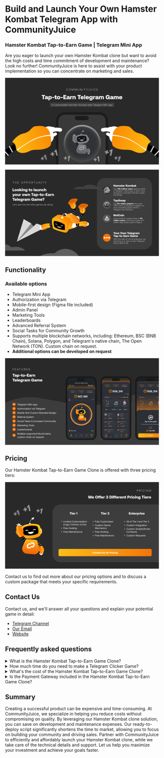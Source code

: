 # Build and Launch Your Own Hamster Kombat Telegram App with CommunityJuice

### Hamster Kombat Tap-to-Earn Game | Telegram Mini App
Are you eager to launch your own Hamster Kombat clone but want to avoid the high costs and time commitment of development and maintenance? Look no further! CommunityJuice is here to assist with your product implementation so you can concentrate on marketing and sales.

![Hamster Kombat Clone GitHub Image](/images/hamster.jpg "White Label Hamster Kombat | GitHub")

![Telegram Tap-to-Earn Games GitHub Image](/images/2.jpg "Telegram Tap-to-Earn Games | GitHub")

## Functionality
### Available options
- Telegram Mini App
- Authorization via Telegram
- Mobile-first design (Figma file included)
- Admin Panel
- Marketing Tools
- Leaderboards
- Advanced Referral System
- Social Tasks for Community Growth
- Supports multiple blockchain networks, including: Ethereum, BSC (BNB Chain), Solana, Polygon, and Telegram's native chain, The Open Network (TON). Custom chain on request.
- <b>Additional options can be developed on request</b>

![Telegram Tap-to-Earn Sample Mockup](/images/3.jpg "Telegram Tap-to-Earn Game Mockup | GitHub")



## Pricing
Our Hamster Kombat Tap-to-Earn Game Clone is offered with three pricing tiers:

[![CommunityJuice Special Offers](/images/5.jpg)](mailto:gm@communityjuice.xyz)

Contact us to find out more about our pricing options and to discuss a custom package that meets your specific requirements.

## Contact Us

Contact us, and we'll answer all your questions and explain your potential game in detail:

- <a href="https://t.me/communityjuicelabs" target="_blank">Telegram Channel</a>
- [Our Email](mailto:gm@communityjuice.xyz)
- <a href="https://communityjuice.xyz" target="_blank">Website</a>


## Frequently asked questions

<details>
  <summary>What is the Hamster Kombat Tap-to-Earn Game Clone?</summary>
  <p>The Hamster Kombat Tap-to-Earn Game Clone is a comprehensive package for a Telegram clicker game with marketing mechanics, designed to minimize the cost of building a Web3 community.</p> 
  <p>Other examples are NotCoin & TapSwap games.</p> 
</details>

<details>
  <summary>How much time do you need to make a Telegram Clicker Game?</summary>
  <p>Since this is a whitelabel solution, development and launch take less time than building from scratch. You’ll have a ready-made solution in less than a month.</p>
</details>

<details>
  <summary>What's the cost of the Hamster Kombat Tap-to-Earn Game Clone?</summary>
  <p>Our Hamster Kombat Tap-to-Earn Game Clone is offered with three pricing tiers:</p> 
  <ul>
      <li>Tier 1 - We will use the same UI/UX Design and format as our whitelabel model but using your brand elements such as typography, logos, and colours. Free hosting, free maintenance</li>
      <li>Tier 2 - This tier involves a full design of the interface. If you have a custom game mechanics you want to implement, this would be the right option for you. This also comes with free hosting and free maintenance</li>
      <li>Enterprise - If you need a custom integration, custom game mechanics, custom scripts, you want to add this option is for you.</li>  
  </ul>
  <p>Contact Us for the exact pricing for each tier.</p> 
</details>

<details>
  <summary>Is the Payment Gateway included in the Hamster Kombat Tap-to-Earn Game Clone?</summary>
  <p>No, as this feature requires a license. If you have the necessary license, we can integrate the payment gateway for an additional fee.</p>
</details>

## Summary

Creating a successful product can be expensive and time-consuming. At CommunityJuice, we specialize in helping you reduce costs without compromising on quality. By leveraging our Hamster Kombat clone solution, you can save on development and maintenance expenses. Our ready-to-deploy script significantly shortens the time to market, allowing you to focus on building your community and driving sales. Partner with CommunityJuice to efficiently and affordably launch your Hamster Kombat clone, while we take care of the technical details and support. Let us help you maximize your investment and achieve your goals faster.
